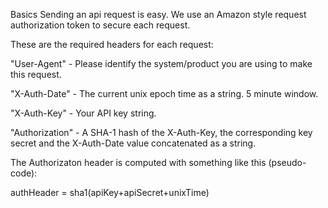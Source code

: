 Basics
Sending an api request is easy. We use an Amazon style request authorization token to secure each request.

These are the required headers for each request:

"User-Agent" - Please identify the system/product you are using to make this request.

"X-Auth-Date" - The current unix epoch time as a string. 5 minute window.

"X-Auth-Key" - Your API key string.

"Authorization" - A SHA-1 hash of the X-Auth-Key, the corresponding key secret and the X-Auth-Date value concatenated as a string.

The Authorizaton header is computed with something like this (pseudo-code):

authHeader = sha1(apiKey+apiSecret+unixTime)

